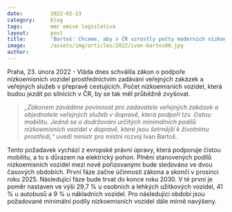 ```yaml
---
date:         2022-02-23
category:     blog
tags:         mmr emise legislativa
layout:       post
title:        "Bartoš: Chceme, aby v ČR vzrostly počty moderních nízkoemisních vozidel ve veřejné službě a dopravě"
image:        /assets/img/articles/2022/ivan-bartos00.jpg
author:       
---
```


Praha, 23. února 2022 - Vláda dnes schválila zákon o podpoře nízkoemisních vozidel prostřednictvím zadávání veřejných zakázek a veřejných služeb v přepravě cestujících. Počet nízkoemisních vozidel, která budou jezdit po silnicích v ČR, by se tak měl průběžně zvyšovat.

> *„Zákonem zavádíme povinnost pro zadavatele veřejných zakázek a objednatele veřejných služeb v dopravě, která podpoří tzv. čistou mobilitu. Jedná se o dodržování určitých minimálních podílů nízkoemisních vozidel v dopravě, které jsou šetrnější k životnímu prostředí,“* uvedl ministr pro místní rozvoj Ivan Bartoš.

Tento požadavek vychází z evropské právní úpravy, která podporuje čistou mobilitu, a to s důrazem na elektrický pohon. Plnění stanovených podílů nízkoemisních vozidel mezi nově pořizovanými bude sledováno ve dvou časových obdobích. První fáze začne účinností zákona a skončí v prosinci roku 2025. Následující fáze bude trvat do konce roku 2030. V té první je poměr nastaven ve výši 29,7 % u osobních a lehkých užitkových vozidel, 41 % u autobusů a 9 % u nákladních vozidel. Pro následující období jsou požadované minimální podíly nízkoemisních vozidel dále mírně navýšeny.
